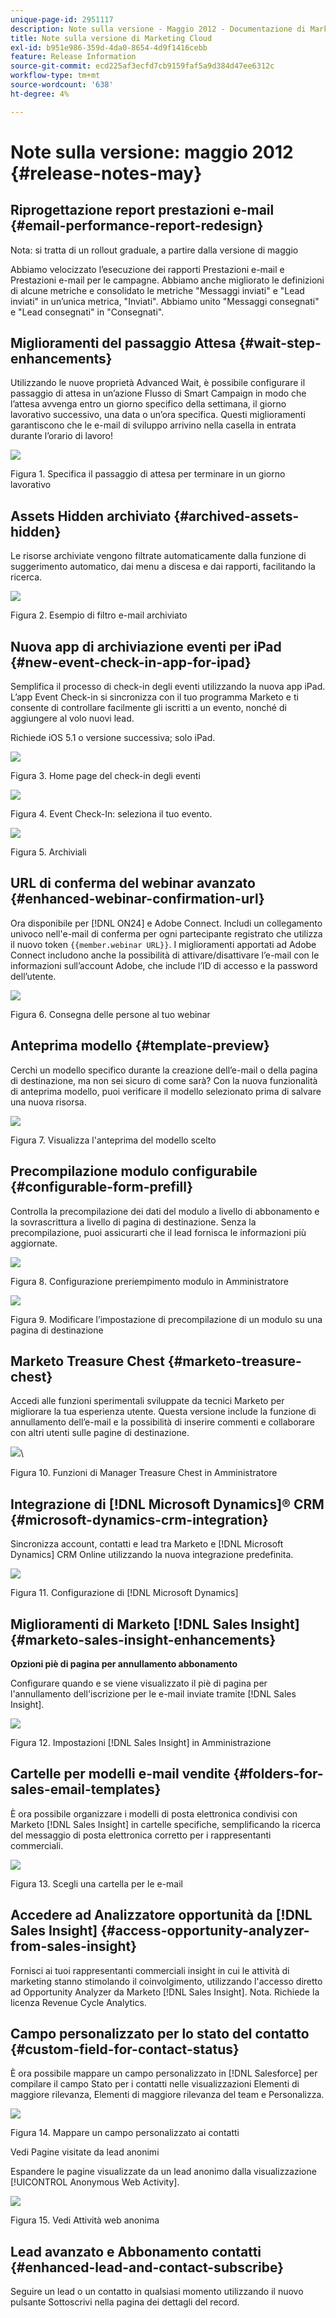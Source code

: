 ```yaml
---
unique-page-id: 2951117
description: Note sulla versione - Maggio 2012 - Documentazione di Marketo - Documentazione del prodotto
title: Note sulla versione di Marketing Cloud
exl-id: b951e986-359d-4da0-8654-4d9f1416cebb
feature: Release Information
source-git-commit: ecd225af3ecfd7cb9159faf5a9d384d47ee6312c
workflow-type: tm+mt
source-wordcount: '638'
ht-degree: 4%

---
```


# Note sulla versione: maggio 2012 {#release-notes-may}

## Riprogettazione report prestazioni e-mail {#email-performance-report-redesign}

Nota: si tratta di un rollout graduale, a partire dalla versione di maggio

Abbiamo velocizzato l’esecuzione dei rapporti Prestazioni e-mail e Prestazioni e-mail per le campagne. Abbiamo anche migliorato le definizioni di alcune metriche e consolidato le metriche &quot;Messaggi inviati&quot; e &quot;Lead inviati&quot; in un’unica metrica, &quot;Inviati&quot;. Abbiamo unito &quot;Messaggi consegnati&quot; e &quot;Lead consegnati&quot; in &quot;Consegnati&quot;.

## Miglioramenti del passaggio Attesa {#wait-step-enhancements}

Utilizzando le nuove proprietà Advanced Wait, è possibile configurare il passaggio di attesa in un’azione Flusso di Smart Campaign in modo che l’attesa avvenga entro un giorno specifico della settimana, il giorno lavorativo successivo, una data o un’ora specifica. Questi miglioramenti garantiscono che le e-mail di sviluppo arrivino nella casella in entrata durante l’orario di lavoro!

![](assets/image2014-9-23-10-3a14-3a13.png)

Figura 1. Specifica il passaggio di attesa per terminare in un giorno lavorativo

## Assets Hidden archiviato {#archived-assets-hidden}

Le risorse archiviate vengono filtrate automaticamente dalla funzione di suggerimento automatico, dai menu a discesa e dai rapporti, facilitando la ricerca.

![](assets/image2014-9-23-10-3a14-3a28.png)

Figura 2. Esempio di filtro e-mail archiviato

## Nuova app di archiviazione eventi per iPad {#new-event-check-in-app-for-ipad}

Semplifica il processo di check-in degli eventi utilizzando la nuova app iPad. L’app Event Check-in si sincronizza con il tuo programma Marketo e ti consente di controllare facilmente gli iscritti a un evento, nonché di aggiungere al volo nuovi lead.

Richiede iOS 5.1 o versione successiva; solo iPad.

![](assets/image2014-9-23-10-3a14-3a46.png)

Figura 3. Home page del check-in degli eventi

![](assets/image2014-9-23-10-3a15-3a6.png)

Figura 4. Event Check-In: seleziona il tuo evento.

![](assets/image2014-9-23-10-3a15-3a27.png)

Figura 5. Archiviali

## URL di conferma del webinar avanzato {#enhanced-webinar-confirmation-url}

Ora disponibile per [!DNL ON24] e Adobe Connect. Includi un collegamento univoco nell&#39;e-mail di conferma per ogni partecipante registrato che utilizza il nuovo token `{{member.webinar URL}}`. I miglioramenti apportati ad Adobe Connect includono anche la possibilità di attivare/disattivare l’e-mail con le informazioni sull’account Adobe, che include l’ID di accesso e la password dell’utente.

![](assets/image2014-9-23-10-3a15-3a44.png)

Figura 6. Consegna delle persone al tuo webinar

## Anteprima modello {#template-preview}

Cerchi un modello specifico durante la creazione dell’e-mail o della pagina di destinazione, ma non sei sicuro di come sarà? Con la nuova funzionalità di anteprima modello, puoi verificare il modello selezionato prima di salvare una nuova risorsa.

![](assets/image2014-9-23-10-3a16-3a4.png)

Figura 7. Visualizza l&#39;anteprima del modello scelto

## Precompilazione modulo configurabile {#configurable-form-prefill}

Controlla la precompilazione dei dati del modulo a livello di abbonamento e la sovrascrittura a livello di pagina di destinazione. Senza la precompilazione, puoi assicurarti che il lead fornisca le informazioni più aggiornate.

![](assets/image2014-9-23-10-3a16-3a22.png)

Figura 8. Configurazione preriempimento modulo in Amministratore

![](assets/image2014-9-23-10-3a16-3a34.png)

Figura 9. Modificare l’impostazione di precompilazione di un modulo su una pagina di destinazione

## Marketo Treasure Chest {#marketo-treasure-chest}

Accedi alle funzioni sperimentali sviluppate da tecnici Marketo per migliorare la tua esperienza utente. Questa versione include la funzione di annullamento dell’e-mail e la possibilità di inserire commenti e collaborare con altri utenti sulle pagine di destinazione.

![](assets/image2014-9-23-10-3a16-3a51.png)\

Figura 10. Funzioni di Manager Treasure Chest in Amministratore

## Integrazione di [!DNL Microsoft Dynamics]® CRM {#microsoft-dynamics-crm-integration}

Sincronizza account, contatti e lead tra Marketo e [!DNL Microsoft Dynamics] CRM Online utilizzando la nuova integrazione predefinita.

![](assets/image2014-9-23-10-3a17-3a6.png)

Figura 11. Configurazione di [!DNL Microsoft Dynamics]

## Miglioramenti di Marketo [!DNL Sales Insight] {#marketo-sales-insight-enhancements}

**Opzioni piè di pagina per annullamento abbonamento**

Configurare quando e se viene visualizzato il piè di pagina per l&#39;annullamento dell&#39;iscrizione per le e-mail inviate tramite [!DNL Sales Insight].

![](assets/image2014-9-23-10-3a17-3a20.png)

Figura 12. Impostazioni [!DNL Sales Insight] in Amministrazione

## Cartelle per modelli e-mail vendite {#folders-for-sales-email-templates}

È ora possibile organizzare i modelli di posta elettronica condivisi con Marketo [!DNL Sales Insight] in cartelle specifiche, semplificando la ricerca del messaggio di posta elettronica corretto per i rappresentanti commerciali.

![](assets/image2014-9-23-10-3a17-3a35.png)

Figura 13. Scegli una cartella per le e-mail

## Accedere ad Analizzatore opportunità da [!DNL Sales Insight] {#access-opportunity-analyzer-from-sales-insight}

Fornisci ai tuoi rappresentanti commerciali insight in cui le attività di marketing stanno stimolando il coinvolgimento, utilizzando l&#39;accesso diretto ad Opportunity Analyzer da Marketo [!DNL Sales Insight]. Nota. Richiede la licenza Revenue Cycle Analytics.

## Campo personalizzato per lo stato del contatto {#custom-field-for-contact-status}

È ora possibile mappare un campo personalizzato in [!DNL Salesforce] per compilare il campo Stato per i contatti nelle visualizzazioni Elementi di maggiore rilevanza, Elementi di maggiore rilevanza del team e Personalizza.

![](assets/image2014-9-23-10-3a17-3a47.png)

Figura 14. Mappare un campo personalizzato ai contatti

Vedi Pagine visitate da lead anonimi

Espandere le pagine visualizzate da un lead anonimo dalla visualizzazione [!UICONTROL Anonymous Web Activity].

![](assets/image2014-9-23-10-3a17-3a59.png)

Figura 15. Vedi Attività web anonima

## Lead avanzato e Abbonamento contatti {#enhanced-lead-and-contact-subscribe}

Seguire un lead o un contatto in qualsiasi momento utilizzando il nuovo pulsante Sottoscrivi nella pagina dei dettagli del record.
